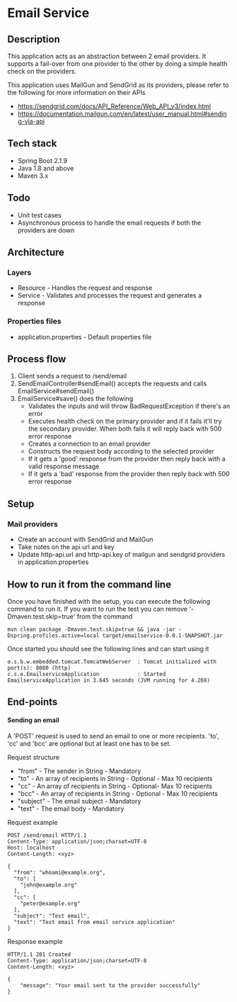 # Email Service

## Description
This application acts as an abstraction between 2 email providers.
It supports a fail-over from one provider to the other by doing a simple health check on the providers.  

This application uses MailGun and SendGrid as its providers, please refer to the following for more information on their APIs

* https://sendgrid.com/docs/API_Reference/Web_API_v3/index.html
* https://documentation.mailgun.com/en/latest/user_manual.html#sending-via-api

## Tech stack
* Spring Boot 2.1.9
* Java 1.8 and above
* Maven 3.x  


## Todo
* Unit test cases
* Asynchronous process to handle the email requests if both the providers are down


## Architecture

### Layers
* Resource - Handles the request and response
* Service - Validates and processes the request and generates a response

### Properties files
* application.properties - Default properties file


## Process flow
1. Client sends a request to /send/email
2. SendEmailController#sendEmail() accepts the requests and calls EmailService#sendEmail()
3. EmailService#save() does the following
    * Validates the inputs and will throw BadRequestException if there's an error
    * Executes health check on the primary provider and if it fails it'll try the secondary provider. When both fails it will reply back with 500 error response
    * Creates a connection to an email provider
    * Constructs the request body according to the selected provider
    * If it gets a 'good' response from the provider then reply back with a valid response message
    * If it gets a 'bad' response from the provider then reply back with 500 error response



## Setup

### Mail providers
* Create an account with SendGrid and MailGun
* Take notes on the api url and key
* Update http-api.url and http-api.key of mailgun and sendgrid providers in application.properties

    

## How to run it from the command line

Once you have finished with the setup, you can execute the following command to run it. If you want to run the test you can remove '-Dmaven.test.skip=true' from the command 
```text
mvn clean package -Dmaven.test.skip=true && java -jar -Dspring.profiles.active=local target/emailservice-0.0.1-SNAPSHOT.jar
```

Once started you should see the following lines and can start using it
```text
o.s.b.w.embedded.tomcat.TomcatWebServer  : Tomcat initialized with port(s): 8080 (http)
c.s.e.EmailserviceApplication            : Started EmailserviceApplication in 3.645 seconds (JVM running for 4.269)
```  



## End-points
#### Sending an email
A 'POST' request is used to send an email to one or more recipients. 'to', 'cc' and 'bcc' are optional but at least one has to be set.

Request structure

* "from" - The sender in String - Mandatory
* "to" - An array of recipients in String - Optional - Max 10 recipients
* "cc" - An array of recipients in String - Optional- Max 10 recipients
* "bcc" - An array of recipients in String - Optional - Max 10 recipients
* "subject" - The email subject - Mandatory
* "text" - The email body - Mandatory

Request example

```text
POST /send/email HTTP/1.1
Content-Type: application/json;charset=UTF-8
Host: localhost
Content-Length: <xyz>

{
  "from": "whoami@example.org",
  "to": [
    "john@example.org"
  ],
  "cc": [
	"peter@example.org"
  ],
  "subject": "Test email",
  "text": "Test email from email service application"
}
```

Response example
```text
HTTP/1.1 201 Created
Content-Type: application/json;charset=UTF-8
Content-Length: <xyz>

{
	"message": "Your email sent to the provider successfully"
}
```
